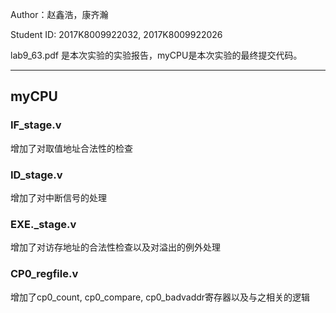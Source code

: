 Author：赵鑫浩，康齐瀚

Student ID: 2017K8009922032,  2017K8009922026

lab9_63.pdf 是本次实验的实验报告，myCPU是本次实验的最终提交代码。

---

## myCPU

### IF_stage.v

增加了对取值地址合法性的检查

### ID_stage.v

增加了对中断信号的处理

### EXE._stage.v

增加了对访存地址的合法性检查以及对溢出的例外处理

### CP0_regfile.v

增加了cp0_count, cp0_compare, cp0_badvaddr寄存器以及与之相关的逻辑